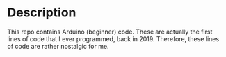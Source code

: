 # Description 
This repo contains Arduino (beginner) code. These are actually the first lines of code that I ever programmed, back in 2019. Therefore, these lines of code are rather nostalgic for me. 
